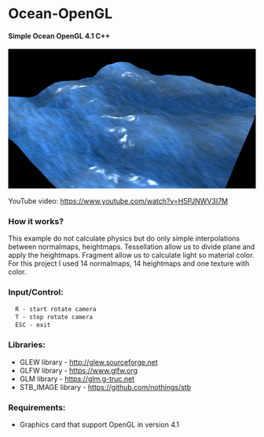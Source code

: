# Ocean-OpenGL
#### Simple Ocean OpenGL 4.1 C++

![Ocean surface](ss/ocean.png)

YouTube video: https://www.youtube.com/watch?v=H5PJNWV3I7M

### How it works?
This example do not calculate physics but do only simple interpolations between normalmaps, heightmaps. Tessellation allow us to divide plane and apply the heightmaps. Fragment allow us to calculate light so material color.
For this project I used 14 normalmaps, 14 heightmaps and one texture with color.

### Input/Control:
```
  R - start rotate camera
  T - stop rotate camera
  ESC - exit
```

### Libraries:
- GLEW library - http://glew.sourceforge.net
- GLFW library - https://www.glfw.org
- GLM library - https://glm.g-truc.net
- STB_IMAGE library - https://github.com/nothings/stb

### Requirements:
- Graphics card that support OpenGL in version 4.1
